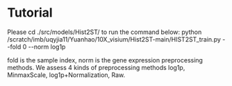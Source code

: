 # Tutorial
Please cd ./src/models/Hist2ST/ to run the command below:
python /scratch/imb/uqyjia11/Yuanhao/10X_visium/Hist2ST-main/HIST2ST_train.py --fold 0 --norm log1p

fold is the sample index, norm is the gene expression preprocessing methods. We assess 4 kinds of preprocessing methods log1p, MinmaxScale, log1p+Normalization, Raw.